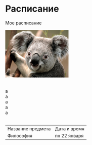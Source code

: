 # Расписание
Мое расписание
<p>
    <a href="https://www.facebook.com/profile.php?id=100013570174014&ref=br_rs" target="_blank">
        <img src="https://raw.githubusercontent.com/hennir/test/master/Koala.jpg" width="200"/>
    </a>
</p>
<br />
а<br />
а<br />
а<br />
а<br />
а<br />
<br />
<table>
    <tr>
        <td>Название предмета</td>
      <td>Дата и время</td>
    </tr>
    <tr>
        <td>Философия</td>
        <td>пн 22 января</td>
    </tr>
</table>
